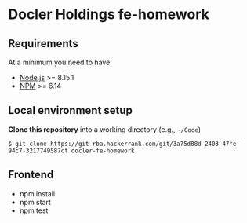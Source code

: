 # Docler Holdings fe-homework

## Requirements

At a minimum you need to have:

* [Node.js](https://nodejs.org) >= 8.15.1
* [NPM](https://www.npmjs.com/) >= 6.14

## Local environment setup

**Clone this repository** into a working directory (e.g., `~/Code`)
  ```shell
  $ git clone https://git-rba.hackerrank.com/git/3a75d88d-2403-47fe-94c7-3217749587cf docler-fe-homework
  ```

## Frontend

- npm install
- npm start
- npm test
